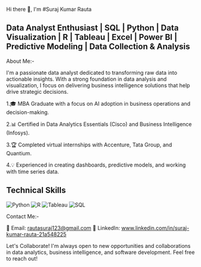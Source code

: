 Hi there 👋, I'm #Suraj Kumar Rauta

Data Analyst Enthusiast | SQL | Python | Data Visualization | R | Tableau | Excel | Power BI | Predictive Modeling | Data Collection & Analysis
--------------------------------------------------------------------------------------------------------------------------------------
About Me:-

I'm a passionate data analyst dedicated to transforming raw data into actionable insights. With a strong foundation in data analysis and visualization, I focus on delivering business intelligence solutions that help drive strategic decisions.

1.🎓 MBA Graduate with a focus on AI adoption in business operations and decision-making.

2.📊 Certified in Data Analytics Essentials (Cisco) and Business Intelligence (Infosys).

3.🏆 Completed virtual internships with Accenture, Tata Group, and Quantium.

4.💡 Experienced in creating dashboards, predictive models, and working with time series data.

## Technical Skills
![Python](https://img.shields.io/badge/Python-3776AB?style=for-the-badge&logo=python&logoColor=white)
![R](https://img.shields.io/badge/R-276DC3?style=for-the-badge&logo=r&logoColor=white)
![Tableau](https://img.shields.io/badge/Tableau-E97627?style=for-the-badge&logo=tableau&logoColor=white)
![SQL](https://img.shields.io/badge/SQL-00758F?style=for-the-badge&logo=postgresql&logoColor=white)

Contact Me:-

📧 Email: rautasuraj123@gmail.com
💼 LinkedIn: www.linkedin.com/in/suraj-kumar-rauta-21a548225

Let's Collaborate!
I'm always open to new opportunities and collaborations in data analytics, business intelligence, and software development. Feel free to reach out!
